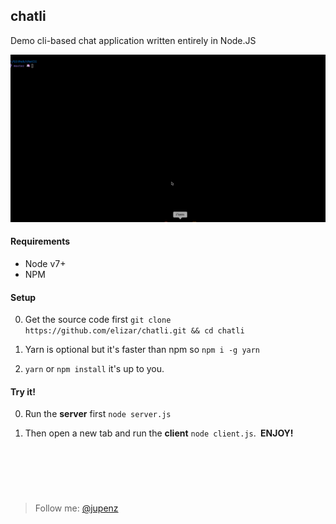 ## chatli


Demo cli-based chat application written entirely in Node.JS

![demo](./chatli.gif)

#### Requirements
- Node v7+
- NPM


#### Setup

0. Get the source code first `git clone https://github.com/elizar/chatli.git && cd chatli`

0. Yarn is optional but it's faster than npm so `npm i -g yarn`

0. `yarn` or `npm install` it's up to you.

#### Try it!

0. Run the **server** first `node server.js`

0. Then open a new tab and run the **client** `node client.js`. **&nbsp;ENJOY!&nbsp;**

&nbsp;
--
&nbsp;

> Follow me: [@jupenz](https://twitter.com/jupenz)